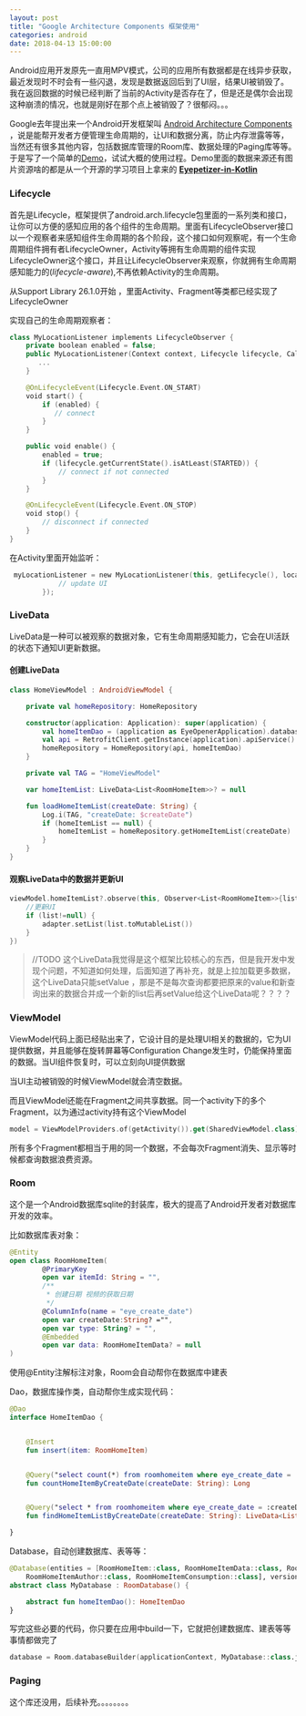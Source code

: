 ```yaml
---
layout: post
title: "Google Architecture Components 框架使用"
categories: android
date: 2018-04-13 15:00:00
---
```




Android应用开发原先一直用MPV模式，公司的应用所有数据都是在线异步获取，最近发现时不时会有一些闪退，发现是数据返回后到了UI层，结果UI被销毁了。我在返回数据的时候已经判断了当前的Activity是否存在了，但是还是偶尔会出现这种崩溃的情况，也就是刚好在那个点上被销毁了？很郁闷。。。

Google去年提出来一个Android开发框架叫 [Android Architecture Components](https://developer.android.com/topic/libraries/architecture/index.html)  ，说是能帮开发者方便管理生命周期的，让UI和数据分离，防止内存泄露等等，当然还有很多其他内容，包括数据库管理的Room库、数据处理的Paging库等等。于是写了一个简单的[Demo](https://github.com/fancylou/EyeOpener/tree/master)，试试大概的使用过程。Demo里面的数据来源还有图片资源啥的都是从一个开源的学习项目上拿来的 [**Eyepetizer-in-Kotlin**](https://github.com/LRH1993/Eyepetizer-in-Kotlin)



### Lifecycle

首先是Lifecycle，框架提供了android.arch.lifecycle包里面的一系列类和接口，让你可以方便的感知应用的各个组件的生命周期。里面有LifecycleObserver接口以一个观察者来感知组件生命周期的各个阶段，这个接口如何观察呢，有一个生命周期组件拥有者LifecycleOwner，Activity等拥有生命周期的组件实现LifecycleOwner这个接口，并且让LifecycleObserver来观察，你就拥有生命周期感知能力的(*lifecycle-aware*),不再依赖Activity的生命周期。

从Support Library 26.1.0开始 ，里面Activity、Fragment等类都已经实现了LifecycleOwner

实现自己的生命周期观察者：

```kotlin
class MyLocationListener implements LifecycleObserver {
    private boolean enabled = false;
    public MyLocationListener(Context context, Lifecycle lifecycle, Callback callback) {
       ...
    }

    @OnLifecycleEvent(Lifecycle.Event.ON_START)
    void start() {
        if (enabled) {
           // connect
        }
    }

    public void enable() {
        enabled = true;
        if (lifecycle.getCurrentState().isAtLeast(STARTED)) {
            // connect if not connected
        }
    }

    @OnLifecycleEvent(Lifecycle.Event.ON_STOP)
    void stop() {
        // disconnect if connected
    }
}
```

在Activity里面开始监听：

```kotlin
 myLocationListener = new MyLocationListener(this, getLifecycle(), location -> {
            // update UI
        });
```



### LiveData

LiveData是一种可以被观察的数据对象，它有生命周期感知能力，它会在UI活跃的状态下通知UI更新数据。

#### 创建LiveData

```kotlin
class HomeViewModel : AndroidViewModel {

    private val homeRepository: HomeRepository

    constructor(application: Application): super(application) {
        val homeItemDao = (application as EyeOpenerApplication).database.homeItemDao()
        val api = RetrofitClient.getInstance(application).apiService()
        homeRepository = HomeRepository(api, homeItemDao)
    }

    private val TAG = "HomeViewModel"

    var homeItemList: LiveData<List<RoomHomeItem>>? = null

    fun loadHomeItemList(createDate: String) {
        Log.i(TAG, "createDate: $createDate")
        if (homeItemList == null) {
            homeItemList = homeRepository.getHomeItemList(createDate)
        }
    }
}
```

#### 观察LiveData中的数据并更新UI

```kotlin
viewModel.homeItemList?.observe(this, Observer<List<RoomHomeItem>>{list ->
    //更新UI
    if (list!=null) {
        adapter.setList(list.toMutableList())
    }
})
```

> //TODO 这个LiveData我觉得是这个框架比较核心的东西，但是我开发中发现个问题，不知道如何处理，后面知道了再补充，就是上拉加载更多数据，这个LiveData只能setValue ，那是不是每次查询都要把原来的value和新查询出来的数据合并成一个新的list后再setValue给这个LiveData呢？？？？



### ViewModel

ViewModel代码上面已经贴出来了，它设计目的是处理UI相关的数据的，它为UI提供数据，并且能够在旋转屏幕等Configuration Change发生时，仍能保持里面的数据。当UI组件恢复时，可以立刻向UI提供数据

当UI主动被销毁的时候ViewModel就会清空数据。

而且ViewModel还能在Fragment之间共享数据。同一个activity下的多个Fragment，以为通过activity持有这个ViewModel

```kotlin
model = ViewModelProviders.of(getActivity()).get(SharedViewModel.class);
```

所有多个Fragment都相当于用的同一个数据，不会每次Fragment消失、显示等时候都查询数据浪费资源。





### Room

这个是一个Android数据库sqlite的封装库，极大的提高了Android开发者对数据库开发的效率。

比如数据库表对象：

```kotlin
@Entity
open class RoomHomeItem(
        @PrimaryKey
        open var itemId: String = "",
        /**
         * 创建日期 视频的获取日期
         */
        @ColumnInfo(name = "eye_create_date")
        open var createDate:String? ="",
        open var type: String? = "",
        @Embedded
        open var data: RoomHomeItemData? = null
)
```

使用@Entity注解标注对象，Room会自动帮你在数据库中建表

Dao，数据库操作类，自动帮你生成实现代码：

```kotlin
@Dao
interface HomeItemDao {


    @Insert
    fun insert(item: RoomHomeItem)


    @Query("select count(*) from roomhomeitem where eye_create_date = :createDate ")
    fun countHomeItemByCreateDate(createDate: String): Long


    @Query("select * from roomhomeitem where eye_create_date = :createDate  order by date DESC, releaseTime ASC ")
    fun findHomeItemListByCreateDate(createDate: String): LiveData<List<RoomHomeItem>>

}
```



Database，自动创建数据库、表等等：

```kotlin
@Database(entities = [RoomHomeItem::class, RoomHomeItemData::class, RoomHomeItemCoverBean::class,
    RoomHomeItemAuthor::class, RoomHomeItemConsumption::class], version = 1)
abstract class MyDatabase : RoomDatabase() {

    abstract fun homeItemDao(): HomeItemDao
}
```



写完这些必要的代码，你只要在应用中build一下，它就把创建数据库、建表等等事情都做完了

```kotlin
database = Room.databaseBuilder(applicationContext, MyDatabase::class.java, "eyeopener").build()
```





### Paging

这个库还没用，后续补充。。。。。。。。



